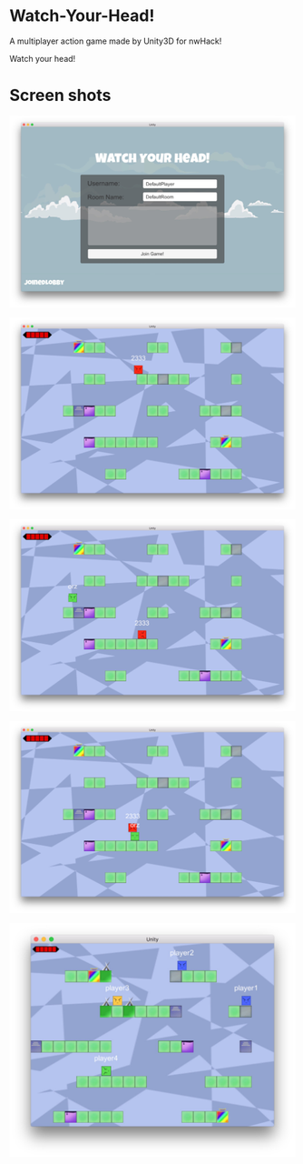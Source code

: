 # Watch-Your-Head!

A multiplayer action game made by Unity3D for nwHack!

Watch your head! 

# Screen shots

![img](Images/1.jpg)

![img](Images/2.jpg)

![img](Images/3.jpg)

![img](Images/4.jpg)

![img](Images/5.jpg)
